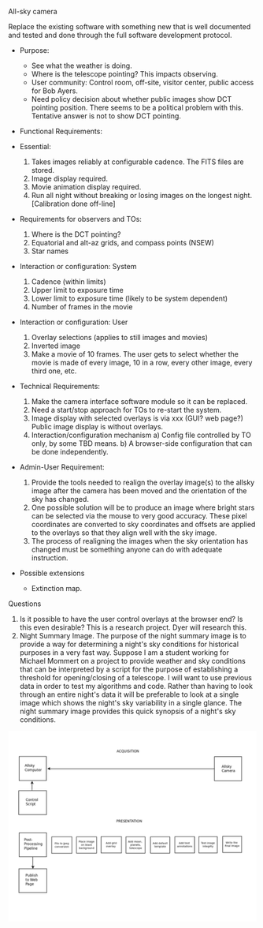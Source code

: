 All-sky camera

Replace the existing software with something new that is well documented and tested and done through the full software development protocol.

* Purpose:
  - See what the weather is doing.
  - Where is the telescope pointing?  This impacts observing.
  - User community: Control room, off-site, visitor center, public access for Bob Ayers.
  - Need policy decision about whether public images show DCT pointing position.
      There seems to be a political problem with this.  Tentative answer is not to show DCT pointing.

* Functional Requirements:
 * Essential:
    1. Takes images reliably at configurable cadence.  The FITS files are stored.
    2. Image display required.
    3. Movie animation display required.
    4. Run all night without breaking or losing images on the longest night.
       [Calibration done off-line]
  * Requirements for observers and TOs:  
    1. Where is the DCT pointing?
    2. Equatorial and alt-az grids, and compass points (NSEW)
    3. Star names
  * Interaction or configuration: System
    1. Cadence (within limits)
    2. Upper limit to exposure time 
    3. Lower limit to exposure time (likely to be system dependent)
    4. Number of frames in the movie
  * Interaction or configuration: User
    1. Overlay selections (applies to still images and movies)
    2. Inverted image
    3. Make a movie of 10 frames.  The user gets to select whether the movie is
        made of every image, 10 in a row, every other image, every third one, etc.
  
* Technical Requirements:
  1. Make the camera interface software module so it can be replaced.
  2. Need a start/stop approach for TOs to re-start the system.
  3. Image display with selected overlays is via xxx (GUI? web page?)
    Public image display is without overlays.
  4. Interaction/configuration mechanism
    a) Config file controlled by TO only, by some TBD means.
    b) A browser-side configuration that can be done independently.
    
* Admin-User Requirement:
  1. Provide the tools needed to realign the overlay image(s) to the allsky image after
     the camera has been moved and the orientation of the sky has changed.
  2. One possible solution will be to produce an image where bright stars
      can be selected via the mouse to very good accuracy. These pixel coordinates are
      converted to sky coordinates and offsets are applied to the overlays so that they
      align well with the sky image. 
  3. The process of realigning the images when the sky orientation has changed must be
     something anyone can do with adequate instruction.
            
* Possible extensions
  - Extinction map.
  
Questions
1. Is it possible to have the user control overlays at the browser end?  Is this even
   desirable?  This is a research project.  Dyer will research this. 
2. Night Summary Image.  The purpose of the night summary image is to provide a way for 
   determining a night's sky conditions for historical purposes in a very fast way.
   Suppose I am a student working for Michael Mommert on a project to provide weather and
   sky conditions that can be interpreted by a script for the purpose of establishing a
   threshold for opening/closing of a telescope.  I will want to use previous data in order
   to test my algorithms and code.  Rather than having to look through an entire night's
   data it will be preferable to look at a single image which shows the night's sky 
   variability in a single glance. The night summary image provides this quick synopsis
   of a night's sky conditions.
   
  ![alt text](https://github.com/LowellObservatory/All-Sky/blob/master/asc_flowch_001.png)
   



